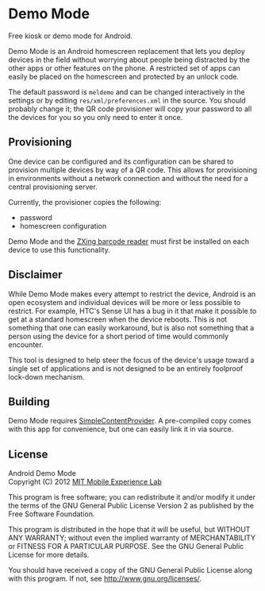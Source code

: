 Demo Mode
=========

Free kiosk or demo mode for Android.

Demo Mode is an Android homescreen replacement that lets you deploy devices in
the field without worrying about people being distracted by the other apps or
other features on the phone. A restricted set of apps can easily be placed on
the homescreen and protected by an unlock code.

The default password is `meldemo` and can be changed interactively in the
settings or by editing `res/xml/preferences.xml` in the source. You should
probably change it; the QR code provisioner will copy your password to all
the devices for you so you only need to enter it once.

Provisioning
------------

One device can be configured and its configuration can be shared to provision
multiple devices by way of a QR code. This allows for provisioning in
environments without a network connection and without the need for a central
provisioning server.

Currently, the provisioner copies the following:

* password
* homescreen configuration

Demo Mode and the [ZXing barcode reader][zxing] must first be installed on each
device to use this functionality.

Disclaimer
----------

While Demo Mode makes every attempt to restrict the device, Android is an open
ecosystem and individual devices will be more or less possible to restrict. For
example, HTC's Sense UI has a bug in it that make it possible to get at a
standard homescreen when the device reboots. This is not something that one can
easily workaround, but is also not something that a person using the device
for a short period of time would commonly encounter.

This tool is designed to help steer the focus of the device's usage toward a
single set of applications and is not designed to be an entirely foolproof
lock-down mechanism.

Building
--------

Demo Mode requires [SimpleContentProvider][simplecontentprovider]. A
pre-compiled copy comes with this app for convenience, but one can easily link
it in via source.

License
-------
Android Demo Mode  
Copyright (C) 2012 [MIT Mobile Experience Lab][mel]

This program is free software; you can redistribute it and/or
modify it under the terms of the GNU General Public License Version 2
as published by the Free Software Foundation.

This program is distributed in the hope that it will be useful,
but WITHOUT ANY WARRANTY; without even the implied warranty of
MERCHANTABILITY or FITNESS FOR A PARTICULAR PURPOSE.  See the
GNU General Public License for more details.

You should have received a copy of the GNU General Public License
along with this program.  If not, see <http://www.gnu.org/licenses/>.

[zxing]: http://code.google.com/p/zxing/
[simplecontentprovider]: https://github.com/mitmel/SimpleContentProvider
[mel]: http://mobile.mit.edu/
